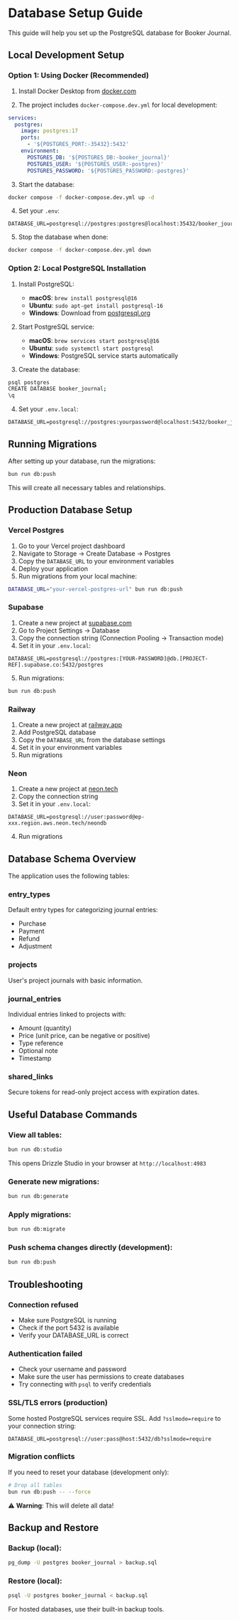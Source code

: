 # Database Setup Guide

This guide will help you set up the PostgreSQL database for Booker Journal.

## Local Development Setup

### Option 1: Using Docker (Recommended)

1. Install Docker Desktop from [docker.com](https://www.docker.com/products/docker-desktop)

2. The project includes `docker-compose.dev.yml` for local development:

```yaml
services:
  postgres:
    image: postgres:17
    ports:
      - '${POSTGRES_PORT:-35432}:5432'
    environment:
      POSTGRES_DB: '${POSTGRES_DB:-booker_journal}'
      POSTGRES_USER: '${POSTGRES_USER:-postgres}'
      POSTGRES_PASSWORD: '${POSTGRES_PASSWORD:-postgres}'
```

3. Start the database:

```bash
docker compose -f docker-compose.dev.yml up -d
```

4. Set your `.env`:

```env
DATABASE_URL=postgresql://postgres:postgres@localhost:35432/booker_journal
```

5. Stop the database when done:

```bash
docker compose -f docker-compose.dev.yml down
```

### Option 2: Local PostgreSQL Installation

1. Install PostgreSQL:

   - **macOS**: `brew install postgresql@16`
   - **Ubuntu**: `sudo apt-get install postgresql-16`
   - **Windows**: Download from [postgresql.org](https://www.postgresql.org/download/windows/)

2. Start PostgreSQL service:

   - **macOS**: `brew services start postgresql@16`
   - **Ubuntu**: `sudo systemctl start postgresql`
   - **Windows**: PostgreSQL service starts automatically

3. Create the database:

```bash
psql postgres
CREATE DATABASE booker_journal;
\q
```

4. Set your `.env.local`:

```env
DATABASE_URL=postgresql://postgres:yourpassword@localhost:5432/booker_journal
```

## Running Migrations

After setting up your database, run the migrations:

```bash
bun run db:push
```

This will create all necessary tables and relationships.

## Production Database Setup

### Vercel Postgres

1. Go to your Vercel project dashboard
2. Navigate to Storage → Create Database → Postgres
3. Copy the `DATABASE_URL` to your environment variables
4. Deploy your application
5. Run migrations from your local machine:

```bash
DATABASE_URL="your-vercel-postgres-url" bun run db:push
```

### Supabase

1. Create a new project at [supabase.com](https://supabase.com)
2. Go to Project Settings → Database
3. Copy the connection string (Connection Pooling → Transaction mode)
4. Set it in your `.env.local`:

```env
DATABASE_URL=postgresql://postgres:[YOUR-PASSWORD]@db.[PROJECT-REF].supabase.co:5432/postgres
```

5. Run migrations:

```bash
bun run db:push
```

### Railway

1. Create a new project at [railway.app](https://railway.app)
2. Add PostgreSQL database
3. Copy the `DATABASE_URL` from the database settings
4. Set it in your environment variables
5. Run migrations

### Neon

1. Create a new project at [neon.tech](https://neon.tech)
2. Copy the connection string
3. Set it in your `.env.local`:

```env
DATABASE_URL=postgresql://user:password@ep-xxx.region.aws.neon.tech/neondb
```

4. Run migrations

## Database Schema Overview

The application uses the following tables:

### entry_types

Default entry types for categorizing journal entries:

- Purchase
- Payment
- Refund
- Adjustment

### projects

User's project journals with basic information.

### journal_entries

Individual entries linked to projects with:

- Amount (quantity)
- Price (unit price, can be negative or positive)
- Type reference
- Optional note
- Timestamp

### shared_links

Secure tokens for read-only project access with expiration dates.

## Useful Database Commands

### View all tables:

```bash
bun run db:studio
```

This opens Drizzle Studio in your browser at `http://localhost:4983`

### Generate new migrations:

```bash
bun run db:generate
```

### Apply migrations:

```bash
bun run db:migrate
```

### Push schema changes directly (development):

```bash
bun run db:push
```

## Troubleshooting

### Connection refused

- Make sure PostgreSQL is running
- Check if the port 5432 is available
- Verify your DATABASE_URL is correct

### Authentication failed

- Check your username and password
- Make sure the user has permissions to create databases
- Try connecting with `psql` to verify credentials

### SSL/TLS errors (production)

Some hosted PostgreSQL services require SSL. Add `?sslmode=require` to your connection string:

```env
DATABASE_URL=postgresql://user:pass@host:5432/db?sslmode=require
```

### Migration conflicts

If you need to reset your database (development only):

```bash
# Drop all tables
bun run db:push -- --force
```

⚠️ **Warning**: This will delete all data!

## Backup and Restore

### Backup (local):

```bash
pg_dump -U postgres booker_journal > backup.sql
```

### Restore (local):

```bash
psql -U postgres booker_journal < backup.sql
```

For hosted databases, use their built-in backup tools.
